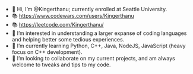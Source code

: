 - 👋 Hi, I’m @Kingerthanu; currently enrolled at Seattle University.
- 📚 https://www.codewars.com/users/Kingerthanu
- 📚 https://leetcode.com/Kingerthanu/
- 👀 I’m interested in understanding a larger expanse of coding languages and helping better some tedious experiences.
- 🌱 I’m currently learning Python, C++, Java, NodeJS, JavaScript (heavy focus on C++ development).
- 💞️ I’m looking to collaborate on my current projects, and am always welcome to tweaks and tips to my code.

<!---
Kingerthanu/Kingerthanu is a ✨ special ✨ repository because its `README.md` (this file) appears on your GitHub profile.
You can click the Preview link to take a look at your changes.
--->
